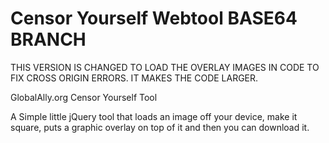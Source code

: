 # Censor Yourself Webtool BASE64 BRANCH

THIS VERSION IS CHANGED TO LOAD THE OVERLAY IMAGES IN CODE TO FIX CROSS ORIGIN ERRORS. IT MAKES THE CODE LARGER.

 GlobalAlly.org Censor Yourself Tool

 A Simple little jQuery tool that loads an image off your device, make it square, puts a graphic overlay on top of it and then you can download it.


